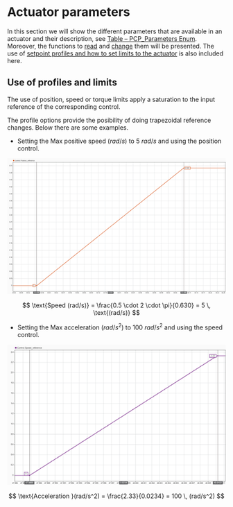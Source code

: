 # Actuator parameters

In this section we will show the different parameters that are available in an actuator and their description, see [Table – PCP_Parameters Enum](#table-pcp_parameters-enum). Moreover, the functions to [read](#reading-actuator-parameters) and [change](#modifying-actuator-parameters) them will be presented. The use of [setpoint profiles and how to set limits to the actuator](#use-of-profiles-and-limits) is also included here.

## Use of profiles and limits

The use of position, speed or torque limits apply a saturation to the input reference of the corresponding control.

The profile options provide the posibility of doing trapezoidal reference changes. Below there are some examples.

- Setting the Max positive speed $(rad/s)$ to 5 $rad/s$ and using the position control.

![Speed profile](../assets/images/Speed_profile.png)

$$
\text{Speed (rad/s)} = \frac{0.5 \cdot 2 \cdot \pi}{0.630} = 5 \, \text{(rad/s)}
$$

- Setting the Max acceleration $(rad/s^2)$ to 100 $rad/s^2$ and using the speed control.

![Acceleration profile](../assets/images/Acceleration_profile.png)

$$
\text{Acceleration }(rad/s^2) = \frac{2.33}{0.0234} = 100 \, (rad/s^2)
$$